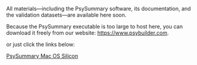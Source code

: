 All materials—including the PsySummary software, its documentation, and the validation datasets—are available here soon.

Because the PsySummary executable is too large to host here, you can download it freely from our website: https://www.psybuilder.com.

or just click the links below:

[PsySummary Mac OS Silicon](http://yzhangpsy.myds.me:8000/dist/PsySummary20250423210004MacSilicon.dmg)  